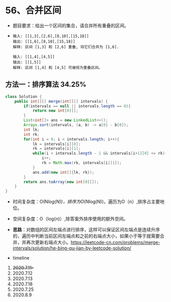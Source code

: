 # 56、合并区间

- 题目要求：给出一个区间的集合，请合并所有重叠的区间。

- ```
  输入: [[1,3],[2,6],[8,10],[15,18]]
  输出: [[1,6],[8,10],[15,18]]
  解释: 区间 [1,3] 和 [2,6] 重叠, 将它们合并为 [1,6].
  
  输入: [[1,4],[4,5]]
  输出: [[1,5]]
  解释: 区间 [1,4] 和 [4,5] 可被视为重叠区间。
  ```



## 方法一：排序算法 34.25%

```java
class Solution {
    public int[][] merge(int[][] intervals) {
        if(intervals == null || intervals.length == 0){
            return new int[0][];
        }
        List<int[]> ans = new LinkedList<>();
        Arrays.sort(intervals, (a, b) -> a[0] - b[0]);
        int lk;
        int rk; 
        for(int i = 0; i < intervals.length; i++){
            lk = intervals[i][0];
            rk = intervals[i][1];
            while(i < intervals.length - 1 && intervals[i+1][0] <= rk){
                i++;
                rk = Math.max(rk, intervals[i][1]);
            }
            ans.add(new int[]{lk, rk});
        }
        return ans.toArray(new int[0][]);
    }
}
```

- 时间复杂度：O(N*log(N))，排序为O(N*log(N))，遍历为O（n）,排序占主要地位。
- 空间复杂度：O（log(n)）,除答案外排序使用的额外空间。
- **思路**：对数组的区间左端点进行排序，这样可以保证区间左端点是连续升序的，遍历中判断当前区间左端点和之前的右端点大小，如果小于等于就需要合并，并再次更新右端点大小。https://leetcode-cn.com/problems/merge-intervals/solution/he-bing-qu-jian-by-leetcode-solution/



- timeline

1. ~~2020.7.11-~~
2. 2020.7.12
3. 2020.7.13
4. 2020.7.18
5. 2020.7.25
6. 2020.8.9